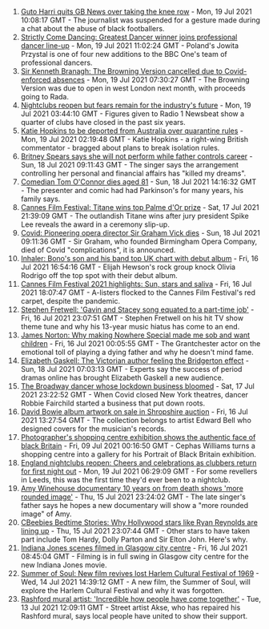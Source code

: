 1. [Guto Harri quits GB News over taking the knee row](https://www.bbc.co.uk/news/entertainment-arts-57885955) - Mon, 19 Jul 2021 10:08:17 GMT - The journalist was suspended for a gesture made during a chat about the abuse of black footballers.
2. [Strictly Come Dancing: Greatest Dancer winner joins professional dancer line-up](https://www.bbc.co.uk/news/entertainment-arts-57887945) - Mon, 19 Jul 2021 11:02:24 GMT - Poland's Jowita Przystal is one of four new additions to the BBC One's team of professional dancers.
3. [Sir Kenneth Branagh: The Browning Version cancelled due to Covid-enforced absences](https://www.bbc.co.uk/news/entertainment-arts-57885100) - Mon, 19 Jul 2021 07:30:27 GMT - The Browning Version was due to open in west London next month, with proceeds going to Rada.
4. [Nightclubs reopen but fears remain for the industry's future](https://www.bbc.co.uk/news/newsbeat-57867865) - Mon, 19 Jul 2021 03:44:10 GMT - Figures given to Radio 1 Newsbeat show a quarter of clubs have closed in the past six years.
5. [Katie Hopkins to be deported from Australia over quarantine rules](https://www.bbc.co.uk/news/world-australia-57883692) - Mon, 19 Jul 2021 02:19:48 GMT - Katie Hopkins - a right-wing British commentator - bragged about plans to break isolation rules.
6. [Britney Spears says she will not perform while father controls career](https://www.bbc.co.uk/news/entertainment-arts-57873410) - Sun, 18 Jul 2021 09:11:43 GMT - The singer says the arrangement controlling her personal and financial affairs has "killed my dreams".
7. [Comedian Tom O'Connor dies aged 81](https://www.bbc.co.uk/news/entertainment-arts-57879765) - Sun, 18 Jul 2021 14:16:32 GMT - The presenter and comic had had Parkinson's for many years, his family says.
8. [Cannes Film Festival: Titane wins top Palme d'Or prize](https://www.bbc.co.uk/news/entertainment-arts-57875578) - Sat, 17 Jul 2021 21:39:09 GMT - The outlandish Titane wins after jury president Spike Lee reveals the award in a ceremony slip-up.
9. [Covid: Pioneering opera director Sir Graham Vick dies](https://www.bbc.co.uk/news/uk-england-birmingham-57879207) - Sun, 18 Jul 2021 09:11:36 GMT - Sir Graham, who founded Birmingham Opera Company, died of Covid "complications", it is announced.
10. [Inhaler: Bono's son and his band top UK chart with debut album](https://www.bbc.co.uk/news/entertainment-arts-57864034) - Fri, 16 Jul 2021 16:54:16 GMT - Elijah Hewson's rock group knock Olivia Rodrigo off the top spot with their debut album.
11. [Cannes Film Festival 2021 highlights: Sun, stars and saliva](https://www.bbc.co.uk/news/entertainment-arts-57864015) - Fri, 16 Jul 2021 18:07:47 GMT - A-listers flocked to the Cannes Film Festival's red carpet, despite the pandemic.
12. [Stephen Fretwell: 'Gavin and Stacey song equated to a part-time job'](https://www.bbc.co.uk/news/entertainment-arts-57812272) - Fri, 16 Jul 2021 23:07:51 GMT - Stephen Fretwell on his hit TV show theme tune and why his 13-year music hiatus has come to an end.
13. [James Norton: Why making Nowhere Special made me sob and want children](https://www.bbc.co.uk/news/entertainment-arts-57769056) - Fri, 16 Jul 2021 00:05:55 GMT - The Grantchester actor on the emotional toll of playing a dying father and why he doesn't mind fame.
14. [Elizabeth Gaskell: The Victorian author feeling the Bridgerton effect](https://www.bbc.co.uk/news/uk-england-manchester-57580580) - Sun, 18 Jul 2021 07:03:13 GMT - Experts say the success of period dramas online has brought Elizabeth Gaskell a new audience.
15. [The Broadway dancer whose lockdown business bloomed](https://www.bbc.co.uk/news/stories-57840115) - Sat, 17 Jul 2021 23:22:52 GMT - When Covid closed New York theatres, dancer Robbie Fairchild started a business that put down roots.
16. [David Bowie album artwork on sale in Shropshire auction](https://www.bbc.co.uk/news/uk-england-shropshire-57862410) - Fri, 16 Jul 2021 13:27:54 GMT - The collection belongs to artist Edward Bell who designed covers for the musician's records.
17. [Photographer's shopping centre exhibition shows the authentic face of black Britain](https://www.bbc.co.uk/news/entertainment-arts-57733386) - Fri, 09 Jul 2021 00:16:50 GMT - Cephas Williams turns a shopping centre into a gallery for his Portrait of Black Britain exhibition.
18. [England nightclubs reopen: Cheers and celebrations as clubbers return for first night out](https://www.bbc.co.uk/news/uk-57869258) - Mon, 19 Jul 2021 06:29:09 GMT - For some revellers in Leeds, this was the first time they'd ever been to a nightclub.
19. [Amy Winehouse documentary 10 years on from death shows 'more rounded image'](https://www.bbc.co.uk/news/entertainment-arts-57850132) - Thu, 15 Jul 2021 23:24:02 GMT - The late singer's father says he hopes a new documentary will show a "more rounded image" of Amy.
20. [CBeebies Bedtime Stories: Why Hollywood stars like Ryan Reynolds are lining up](https://www.bbc.co.uk/news/entertainment-arts-57827931) - Thu, 15 Jul 2021 23:07:44 GMT - Other stars to have taken part include Tom Hardy, Dolly Parton and Sir Elton John. Here's why.
21. [Indiana Jones scenes filmed in Glasgow city centre](https://www.bbc.co.uk/news/uk-scotland-57861704) - Fri, 16 Jul 2021 08:45:04 GMT - Filming is in full swing in Glasgow city centre for the new Indiana Jones movie.
22. [Summer of Soul: New film revives lost Harlem Cultural Festival of 1969](https://www.bbc.co.uk/news/entertainment-arts-57839265) - Wed, 14 Jul 2021 14:39:12 GMT - A new film, the Summer of Soul, will explore the Harlem Cultural Festival and why it was forgotten.
23. [Rashford mural artist: 'Incredible how people have come together'](https://www.bbc.co.uk/news/uk-57822845) - Tue, 13 Jul 2021 12:09:11 GMT - Street artist Akse, who has repaired his Rashford mural, says local people have united to show their support.
